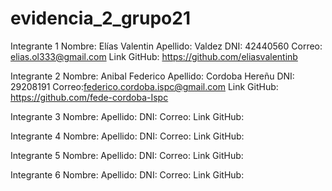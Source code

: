 # evidencia_2_grupo21

Integrante 1
Nombre: Elías Valentin
Apellido: Valdez
DNI: 42440560
Correo: elias.ol333@gmail.com
Link GitHub: https://github.com/eliasvalentinb

Integrante 2
Nombre: Anibal Federico
Apellido: Cordoba Hereñu
DNI: 29208191
Correo:federico.cordoba.ispc@gmail.com
Link GitHub: https://github.com/fede-cordoba-Ispc

Integrante 3
Nombre:
Apellido:
DNI: 
Correo:
Link GitHub: 

Integrante 4
Nombre:
Apellido:
DNI: 
Correo:
Link GitHub: 

Integrante 5
Nombre:
Apellido:
DNI: 
Correo:
Link GitHub: 

Integrante 6
Nombre:
Apellido:
DNI: 
Correo:
Link GitHub: 
